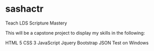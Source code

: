# sashactr
Teach LDS Scripture Mastery

This will be a capstone project to display my skills in the following: 

HTML 5
CSS 3
JavaScript
Jquery
Bootstrap
JSON
Test on Windows
